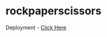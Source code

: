 # rockpaperscissors

Deployment - [Click Here](https://varshithvhegde.github.io/rockpaperscissors/)
